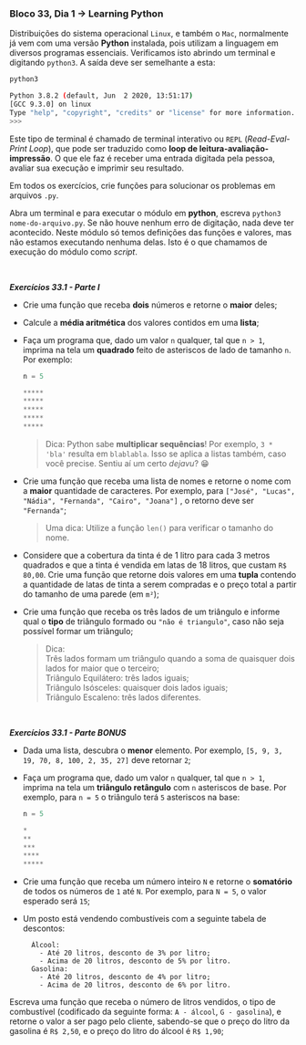 ### Bloco 33, Dia 1 -> 	Learning Python

Distribuições do sistema operacional `Linux`, e também o `Mac`, normalmente já vem com uma versão **Python** instalada, pois utilizam a linguagem em diversos programas essenciais.
Verificamos isto abrindo um terminal e digitando `python3`. A saída deve ser semelhante a esta:
```bash
python3

Python 3.8.2 (default, Jun  2 2020, 13:51:17)
[GCC 9.3.0] on linux
Type "help", "copyright", "credits" or "license" for more information.
>>>
```

Este tipo de terminal é chamado de terminal interativo ou `REPL` (_Read-Eval-Print Loop_), que pode ser traduzido como **loop de leitura-avaliação-impressão**. O que ele faz é receber uma entrada digitada pela pessoa, avaliar sua execução e imprimir seu resultado.

Em todos os exercícios, crie funções para solucionar os problemas em arquivos `.py`.

Abra um terminal e para executar o módulo em **python**, escreva `python3 nome-do-arquivo.py`. Se não houve nenhum erro de digitação, nada deve ter acontecido. Neste módulo só temos definições das funções e valores, mas não estamos executando nenhuma delas. Isto é o que chamamos de execução do módulo como _script_.

<br>

_**Exercícios 33.1 - Parte I**_

 - Crie uma função que receba **dois** números e retorne o **maior** deles;

 - Calcule a **média aritmética** dos valores contidos em uma **lista**;

 - Faça um programa que, dado um valor `n` qualquer, tal que `n > 1`, imprima na tela um **quadrado** feito de asteriscos de lado de tamanho `n`. Por exemplo:
    ```python
    n = 5

    *****
    *****
    *****
    *****
    *****
    ```

   > Dica: Python sabe **multiplicar sequências**! Por exemplo, `3 * 'bla'` resulta em `blablabla`. Isso se aplica a listas também, caso você precise.
   Sentiu aí um certo _dejavu_? 😁

 - Crie uma função que receba uma lista de nomes e retorne o nome com a **maior** quantidade de caracteres. Por exemplo, para `["José", "Lucas", "Nádia", "Fernanda", "Cairo", "Joana"]` , o retorno deve ser `"Fernanda"`;

   > Uma dica: Utilize a função `len()` para verificar o tamanho do nome.

 - Considere que a cobertura da tinta é de 1 litro para cada 3 metros quadrados e que a tinta é vendida em latas de 18 litros, que custam `R$ 80,00`. Crie uma função que retorne dois valores em uma **tupla** contendo a quantidade de latas de tinta a serem compradas e o preço total a partir do tamanho de uma parede (em `m²`);

 - Crie uma função que receba os três lados de um triângulo e informe qual o **tipo** de triângulo formado ou `"não é triangulo"`, caso não seja possível formar um triângulo;

   > Dica: <br>
   Três lados formam um triângulo quando a soma de quaisquer dois lados for maior que o terceiro; <br>
   Triângulo Equilátero: três lados iguais; <br>
   Triângulo Isósceles: quaisquer dois lados iguais; <br>
   Triângulo Escaleno: três lados diferentes.

<br>

_**Exercícios 33.1 - Parte BONUS**_

 - Dada uma lista, descubra o **menor** elemento. Por exemplo, `[5, 9, 3, 19, 70, 8, 100, 2, 35, 27]` deve retornar `2`;

 - Faça um programa que, dado um valor `n` qualquer, tal que `n > 1`, imprima na tela um **triângulo retângulo** com `n` asteriscos de base. Por exemplo, para `n = 5` o triângulo terá `5` asteriscos na base:
    ```python
    n = 5

    *
    **
    ***
    ****
    *****
    ```

 - Crie uma função que receba um número inteiro `N` e retorne o **somatório** de todos os números de `1` até `N`. Por exemplo, para `N = 5`, o valor esperado será `15`;

 - Um posto está vendendo combustíveis com a seguinte tabela de descontos:
    ```
      Álcool:
        - Até 20 litros, desconto de 3% por litro;
        - Acima de 20 litros, desconto de 5% por litro.
      Gasolina:
        - Até 20 litros, desconto de 4% por litro;
        - Acima de 20 litros, desconto de 6% por litro.
    ```

Escreva uma função que receba o número de litros vendidos, o tipo de combustível (codificado da seguinte forma: `A - álcool`, `G - gasolina`), e retorne o valor a ser pago pelo cliente, sabendo-se que o preço do litro da gasolina é `R$ 2,50`, e o preço do litro do álcool é `R$ 1,90`;
